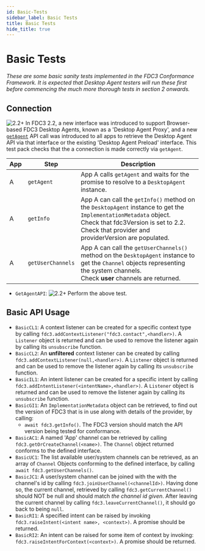 ```yaml
---
id: Basic-Tests
sidebar_label: Basic Tests
title: Basic Tests
hide_title: true
---
```


# Basic Tests
<!-- markdownlint-disable MD033 -->

_These are some basic sanity tests implemented in the FDC3 Conformance Framework.  It is expected that Desktop Agent testers will run these first before commencing the much more thorough tests in section 2 onwards._

## Connection

![2.2+](https://img.shields.io/badge/FDC3-2.2+-purple) In FDC3 2.2, a new interface was introduced to support Browser-based FDC3 Desktop Agents, known as a 'Desktop Agent Proxy', and a new [`getAgent`](../ref/GetAgent) API call was introduced to all apps to retrieve the Desktop Agent API via that interface or the existing 'Desktop Agent Preload' interface. This test pack checks that the a connection is made correctly via `getAgent`.

| App | Step            | Description                                              |
|-----|-----------------|----------------------------------------------------------|
| A   | `getAgent`      | App A calls `getAgent` and waits for the promise to resolve to a `DesktopAgent` instance. |
| A   | `getInfo`       | App A can call the `getInfo()` method on the `DesktopAgent` instance to get the `ImplementationMetadata` object. <br /> Check that fdc3Version is set to 2.2.  <br />Check that provider and providerVersion are populated. |
| A   | `getUserChannels`| App A can call the `getUserChannels()` method on the `DesktopAgent` instance to get the `Channel` objects representing the system channels.<br />Check **user** channels are returned.|

- `GetAgentAPI`: ![2.2+](https://img.shields.io/badge/FDC3-2.2+-purple) Perform the above test.

## Basic API Usage

- `BasicCL1`: A context listener can be created for a specific context type by calling `fdc3.addContextListener("fdc3.contact",<handler>)`.  A `Listener` object is returned and can be used to remove the listener again by calling its `unsubscribe` function.
- `BasicCL2`: An **unfiltered** context listener can be created by calling `fdc3.addContextListener(null,<handler>)`.  A `Listener` object is returned and can be used to remove the listener again by calling its `unsubscribe` function.
- `BasicIL1`: An intent listener can be created for a specific intent by calling `fdc3.addIntentListener(<intentName>,<handler>)`. A `Listener` object is returned and can be used to remove the listener again by calling its `unsubscribe` function.
- `BasicGI1`: An `ImplementationMetadata` object can be retrieved, to find out the version of FDC3 that is in use along with details of the provider, by calling:
  - `await fdc3.getInfo()`. The FDC3 version should match the API version being tested for conformance.
- `BasicAC1`: A named 'App' channel can be retrieved by calling `fdc3.getOrCreateChannel(<name>)`. The `Channel` object returned conforms to the defined interface.
- `BasicUC1`: The list available user/system channels can be retrieved, as an array of `Channel` Objects conforming to the defined interface, by calling `await fdc3.getUserChannels()`.
- `BasicJC1`: A user/system channel can be joined with the with the channel's id by calling `fdc3.joinUserChannel(<channelId>)`.  Having done so, the current channel, retrieved by calling `fdc3.getCurrentChannel()` should NOT be null and should match _the channel id given_.  After leaving the current channel by calling `fdc3.leaveCurrentChannel()`, it should go back to being `null`.
- `BasicRI1`: A specified intent can be raised by invoking `fdc3.raiseIntent(<intent name>, <context>)`. A promise should be returned.
- `BasicRI2`: An intent can be raised for some item of context by invoking: `fdc3.raiseIntentForContext(<context>)`. A promise should be returned.

